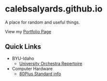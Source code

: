 # calebsalyards.github.io
A place for random and useful things.

View my [Portfolio Page](calebsalyards.github.io)

## Quick Links
* BYU-Idaho
  * [University Orchestra Repertoire](byui/music340)
* Computer Hardware
  * [80Plus Standard info](tech/info/80plus)
  
